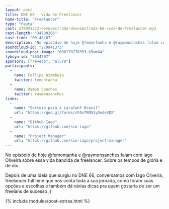 ```yaml
---
layout: post
title: DNE 68 - Vida de Freelancer
home-title: "Freelancer"
type: "Pauta"
cast: 279941373-devnaestrada-devnaestrada-68-vida-de-freelancer.mp3
cast-length: "34700266"
cast-time: "00:48:07"
description: "No episódio de hoje @femontanha e @raymonsanches falam com Iago Oliveira sobre essa vida bandida de freelancer. Sobre os tempos de glória e de dor."
soundcloud-id: "279941373"
soundcloud-post-image: "000178770353-k5wm84"
lybsyn-id: "5634207"
sponsors: ["revelo", "alura"]
participants:
  -
    name: Fellipe Azambuja
    twitter: femontanha
  -
    name: Ramon Sanches
    twitter: raymonsanches
links:
  -
    name: "Sorteio para a LaraConf Brasil"
    url: "https://goo.gl/forms/cFAnTRMG1y5odeVD2"
  -
    name: "Github Iago"
    url: "https://github.com/sio-iago"
  -
    name: "Project Manager"
    url: "https://github.com/sio-iago/project-manager"
---
```


No episódio de hoje @femontanha e @raymonsanches falam com Iago Oliveira sobre essa vida bandida de freelancer. Sobre os tempos de glória e de dor.

Depois de uma idéia que surgiu no DNE 66, conversamos com Iago Oliveira, freelancer full time que nos conta toda a sua jornada, como foram suas opções e escolhas e também dá várias dicas pra quem gostaria de ser um freelans de sucesso ;)

{% include modules/post-extras.html %}
